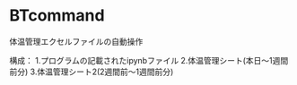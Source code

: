 # BTcommand
体温管理エクセルファイルの自動操作

構成：
1.プログラムの記載されたipynbファイル
2.体温管理シート(本日～1週間前分)
3.体温管理シート2(2週間前～1週間前分)



